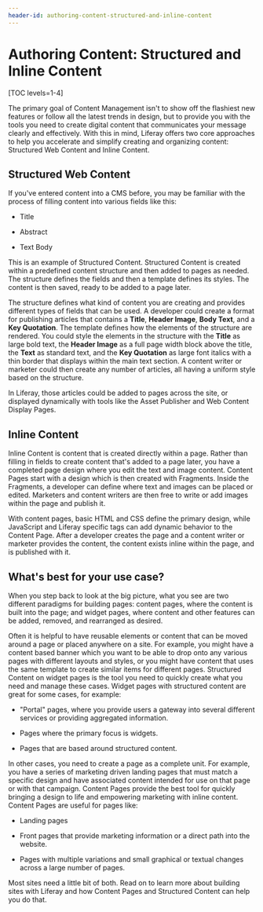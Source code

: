 ```yaml
---
header-id: authoring-content-structured-and-inline-content
---
```


# Authoring Content: Structured and Inline Content

[TOC levels=1-4]

The primary goal of Content Management isn't to show off the flashiest new 
features or follow all the latest trends in design, but to provide you with the
tools you need to create digital content that communicates your message clearly
and effectively. With this in mind, Liferay offers two core approaches to help
you accelerate and simplify creating and organizing content: Structured Web
Content and Inline Content.

## Structured Web Content

If you've entered content into a CMS before, you may be familiar with the
process of filling content into various fields like this:

-  Title

-  Abstract

-  Text Body

This is an example of Structured Content. Structured Content is created within 
a predefined content structure and then added to pages as needed. The structure 
defines the fields and then a template defines its styles. The content is then 
saved, ready to be added to a page later.

The structure defines what kind of content you are creating and provides 
different types of fields that can be used. A developer could create a format
for publishing articles that contains a **Title**, **Header Image**, **Body 
Text**, and a **Key Quotation**. The template defines how the elements of the 
structure are rendered. You could style the elements in the structure with the 
**Title** as large bold text, the **Header Image** as a full page width block 
above the title, the **Text** as standard text, and the **Key Quotation** as 
large font italics with a thin border that displays within the main text 
section. A content writer or marketer could then create any number of articles, 
all having a uniform style based on the structure.

In Liferay, those articles could be added to pages across the site, or 
displayed dynamically with tools like the Asset Publisher and Web Content 
Display Pages.

## Inline Content

Inline Content is content that is created directly within a page. Rather than 
filling in fields to create content that's added to a page later, you have
a completed page design where you edit the text and image content. Content
Pages start with a design which is then created with Fragments. Inside the
Fragments, a developer can define where text and images can be placed or
edited. Marketers and content writers are then free to write or add images
within the page and publish it.

With content pages, basic HTML and CSS define the primary design, while 
JavaScript and Liferay specific tags can add dynamic behavior to the Content 
Page. After a developer creates the page and a content writer or marketer 
provides the content, the content exists inline within the page, and is 
published with it.

## What's best for your use case?

When you step back to look at the big picture, what you see are two different 
paradigms for building pages: content pages, where the content is built into 
the page; and widget pages, where content and other features can be added, 
removed, and rearranged as desired.

Often it is helpful to have reusable elements or content that can be moved 
around a page or placed anywhere on a site. For example, you might have a 
content based banner which you want to be able to drop onto any various pages 
with different layouts and styles, or you might have content that uses the same
template to create similar items for different pages. Structured Content on
widget pages is the tool you need to quickly create what you need and manage
these cases. Widget pages with structured content are great for some cases, for
example:

*  "Portal" pages, where you provide users a gateway into several 
    different services or providing aggregated information.

*  Pages where the primary focus is widgets.

*  Pages that are based around structured content.

In other cases, you need to create a page as a complete unit. For example, you 
have a series of marketing driven landing pages that must match a specific
design and have associated content intended for use on that page or with that
campaign. Content Pages provide the best tool for quickly bringing a design to
life and empowering marketing with inline content. Content Pages are useful for
pages like:

*  Landing pages

*  Front pages that provide marketing information or a direct path into the 
   website.

*  Pages with multiple variations and small graphical or textual 
   changes across a large number of pages.

Most sites need a little bit of both. Read on to learn more about building
sites with Liferay and how Content Pages and Structured Content can help you
do that.
